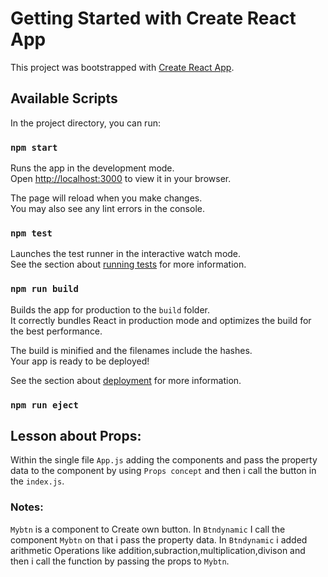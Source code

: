 # Getting Started with Create React App

This project was bootstrapped with [Create React App](https://github.com/facebook/create-react-app).

## Available Scripts

In the project directory, you can run:

### `npm start`

Runs the app in the development mode.\
Open [http://localhost:3000](http://localhost:3000) to view it in your browser.

The page will reload when you make changes.\
You may also see any lint errors in the console.

### `npm test`

Launches the test runner in the interactive watch mode.\
See the section about [running tests](https://facebook.github.io/create-react-app/docs/running-tests) for more information.

### `npm run build`

Builds the app for production to the `build` folder.\
It correctly bundles React in production mode and optimizes the build for the best performance.

The build is minified and the filenames include the hashes.\
Your app is ready to be deployed!

See the section about [deployment](https://facebook.github.io/create-react-app/docs/deployment) for more information.

### `npm run eject`

## Lesson about Props:

Within the single file `App.js` adding the components and pass the property data to the component by using `Props concept` and then i call the button in the `index.js`.

### Notes:

`Mybtn` is a component to Create own button.
In `Btndynamic` I call the component `Mybtn` on that i pass the property data.
In `Btndynamic` i added arithmetic Operations like addition,subraction,multiplication,divison and then i call the function by passing the props to `Mybtn`.

